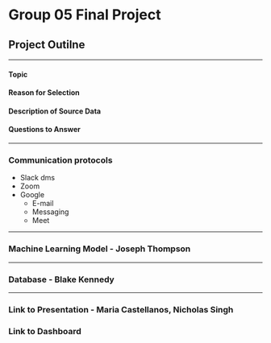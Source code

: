 # Group 05 Final Project
## Project Outilne
---
#### Topic
#### Reason for Selection
#### Description of Source Data
#### Questions to Answer
---
### Communication protocols
* Slack dms
* Zoom
* Google
  - E-mail
  - Messaging
  - Meet
---
### Machine Learning Model - Joseph Thompson
---
### Database - Blake Kennedy
---
### Link to Presentation - Maria Castellanos, Nicholas Singh
### Link to Dashboard

